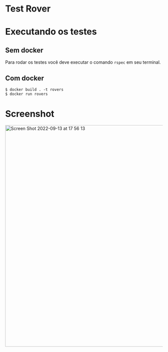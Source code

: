 # Test Rover
 
# Executando os testes

## Sem docker
Para rodar os testes você deve executar o comando `rspec` em seu terminal.

## Com docker

```shell
$ docker build . -t rovers
$ docker run rovers 
```

# Screenshot

<img width="706" alt="Screen Shot 2022-09-13 at 17 56 13" src="https://user-images.githubusercontent.com/9499562/190007608-dbc2ed56-431c-455b-8dc6-8e7fd1e8a910.png">
